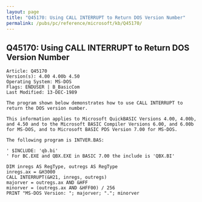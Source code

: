 ```yaml
---
layout: page
title: "Q45170: Using CALL INTERRUPT to Return DOS Version Number"
permalink: /pubs/pc/reference/microsoft/kb/Q45170/
---
```


## Q45170: Using CALL INTERRUPT to Return DOS Version Number

	Article: Q45170
	Version(s): 4.00 4.00b 4.50
	Operating System: MS-DOS
	Flags: ENDUSER | B_BasicCom
	Last Modified: 13-DEC-1989
	
	The program shown below demonstrates how to use CALL INTERRUPT to
	return the DOS version number.
	
	This information applies to Microsoft QuickBASIC Versions 4.00, 4.00b,
	and 4.50 and to the Microsoft BASIC Compiler Versions 6.00, and 6.00b
	for MS-DOS, and to Microsoft BASIC PDS Version 7.00 for MS-DOS.
	
	The following program is INTVER.BAS:
	
	' $INCLUDE: 'qb.bi'
	' For BC.EXE and QBX.EXE in BASIC 7.00 the include is 'QBX.BI'
	
	DIM inregs AS RegType, outregs AS RegType
	inregs.ax = &H3000
	CALL INTERRUPT(&H21, inregs, outregs)
	majorver = outregs.ax AND &HFF
	minorver = (outregs.ax AND &HFF00) / 256
	PRINT "MS-DOS Version: "; majorver; "."; minorver
